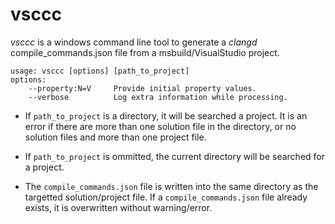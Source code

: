 # vsccc

*vsccc* is a windows command line tool to generate a *clangd* compile_commands.json file from a msbuild/VisualStudio project.

```
usage: vsccc [options] [path_to_project]
options:
    --property:N=V     Provide initial property values.
    --verbose          Log extra information while processing.
```

- If `path_to_project` is a directory, it will be searched a project.  It is an error if there are
more than one solution file in the directory, or no solution files and more than one project file.

- If `path_to_project` is ommitted, the current directory will be searched for a project.

- The `compile_commands.json` file is written into the same directory as the targetted
solution/project file.  If a `compile_commands.json` file already exists, it is overwritten without
warning/error.
